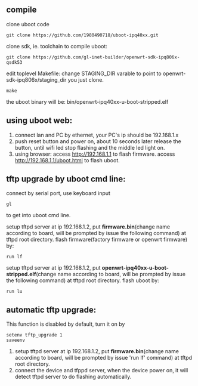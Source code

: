 ## compile

clone uboot code
```
git clone https://github.com/1980490718/uboot-ipq40xx.git
```
clone sdk, ie. toolchain to compile uboot:
```
git clone https://github.com/gl-inet-builder/openwrt-sdk-ipq806x-qsdk53
```
edit toplevel Makefile:
change STAGING_DIR varable to point to openwrt-sdk-ipq806x/staging_dir you just clone.
```
make
```
the uboot binary will be:
bin/openwrt-ipq40xx-u-boot-stripped.elf


## using uboot web:

1. connect lan and PC by ethernet, your PC's ip should be 192.168.1.x
2. push reset button and power on, about 10 seconds later release the button, until wifi led stop
  flashing and the middle led light on.
3. using browser:
  access http://192.168.1.1 to flash firmware.
  access http://192.168.1.1/uboot.html to flash uboot.

## tftp upgrade by uboot cmd line:

connect by serial port, use keyboard input 
```
gl
```
to get into uboot cmd line.

setup tftpd server at ip 192.168.1.2, put **firmware.bin**(change name according to board, will be prompted by issue the following command) at tftpd root directory.
flash firmware(factory firmware or openwrt firmware) by:
```
run lf
```

setup tftpd server at ip 192.168.1.2, put **openwrt-ipq40xx-u-boot-stripped.elf**(change name according to board, will be prompted by issue the following command) at tftpd root directory.
flash uboot by:
```
run lu
```

## automatic tftp upgrade:
This function is disabled by default, turn it on by
```
setenv tftp_upgrade 1
saveenv

```
1. setup tftpd server at ip 192.168.1.2, put **firmware.bin**(change name according to board, will be prompted by issue 'run lf' command) at tftpd root directory.
2. connect the device and tfppd server, when the device power on, it will detect tftpd 
server to do flashing automatically.


